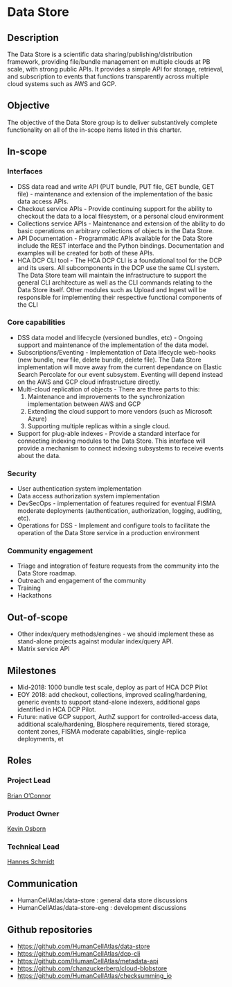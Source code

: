 
# Data Store


## Description
The Data Store is a scientific data sharing/publishing/distribution framework, providing file/bundle management on multiple clouds at PB scale, with strong public APIs. It provides a simple API for storage, retrieval, and subscription to events that functions transparently across multiple cloud systems such as AWS and GCP.

## Objective
The objective of the Data Store group is to deliver substantively complete functionality on all of the in-scope items listed in this charter.

## In-scope

### Interfaces
* DSS data read and write API (PUT bundle, PUT file, GET bundle, GET file) - maintenance and extension of the implementation of the basic data access APIs.
* Checkout service APIs - Provide continuing support for the ability to checkout the data to a local filesystem, or a personal cloud environment
* Collections service APIs - Maintenance and extension of the ability to do basic operations on arbitrary collections of objects in the Data Store.
* API Documentation - Programmatic APIs available for the Data Store include the REST interface and the Python bindings. Documentation and examples will be created for both of these APIs.
* HCA DCP CLI tool - The HCA DCP CLI is a foundational tool for the DCP and its users. All subcomponents in the DCP use the same CLI system. The Data Store team will maintain the infrastructure to support the general CLI architecture as well as the CLI commands relating to the Data Store itself. Other modules such as Upload and Ingest will be responsible for implementing their respective functional components of the CLI

### Core capabilities
* DSS data model and lifecycle (versioned bundles, etc) - Ongoing support and maintenance of the implementation of the data model. 
* Subscriptions/Eventing - Implementation of Data lifecycle web-hooks (new bundle, new file, delete bundle, delete file). The Data Store implementation will move away from the current dependance on Elastic Search Percolate for our event subsystem. Eventing will depend instead on the AWS and GCP cloud infrastructure directly.
* Multi-cloud replication of objects - There are three parts to this:
   1. Maintenance and improvements to the synchronization implementation between AWS and GCP
   2. Extending the cloud support to more vendors (such as Microsoft Azure) 
   3. Supporting multiple replicas within a single cloud.
* Support for plug-able indexes - Provide a standard interface for connecting indexing modules to the Data Store. This interface will provide a mechanism to connect indexing subsystems to receive events about the data. 

### Security
* User authentication system implementation
* Data access authorization system implementation 
* DevSecOps - implementation of features required for eventual FISMA moderate deployments (authentication, authorization, logging, auditing, etc).
* Operations for DSS - Implement and configure tools to facilitate the operation of the Data Store service in a production environment

### Community engagement
* Triage and integration of feature requests from the community into the Data Store roadmap. 
* Outreach and engagement of the community
* Training
* Hackathons


## Out-of-scope
* Other index/query methods/engines - we should implement these as stand-alone projects against modular index/query API.
* Matrix service API

## Milestones
* Mid-2018:  1000 bundle test scale, deploy as part of HCA DCP Pilot
* EOY 2018: add checkout, collections, improved scaling/hardening, generic events to support stand-alone indexers, additional gaps identified in HCA DCP Pilot.
* Future: native GCP support, AuthZ support for controlled-access data, additional scale/hardening, Biosphere requirements, tiered storage, content zones, FISMA moderate capabilities, single-replica deployments, et

## Roles

### Project Lead 
[Brian O’Connor](mailto:brocono@ucsc.edu) 

### Product Owner 
[Kevin Osborn](mailto:kosborn2@ucsc.edu) 

### Technical Lead 
[Hannes Schmidt](mailto:hannes@ucsc.edu) 

## Communication
* HumanCellAtlas/data-store : general data store discussions
* HumanCellAtlas/data-store-eng : development discussions

## Github repositories
* https://github.com/HumanCellAtlas/data-store
* https://github.com/HumanCellAtlas/dcp-cli
* https://github.com/HumanCellAtlas/metadata-api
* https://github.com/chanzuckerberg/cloud-blobstore
* https://github.com/HumanCellAtlas/checksumming_io

